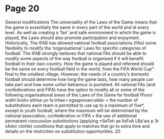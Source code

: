 # Page 20

General modifications
The universality of the Laws of the Game means that the game is essentially
the same in every part of the world and at every level. As well as creating a
‘fair’ and safe environment in which the game is played, the Laws should also
promote participation and enjoyment.
Historically, The IFAB has allowed national football associations (FAs) some
flexibility to modify the ‘organisational’ Laws for specific categories of football.
The IFAB strongly believes that national FAs should be able to modify some
aspects of the way football is organised if it will benefit football in their own
country.
How the game is played and refereed should be the same on every football field
in the world, from the FIFA World Cup™ final to the smallest village. However,
the needs of a country’s domestic football should determine how long the game
lasts, how many people can take part and how some unfair behaviour is
punished.
All national FAs (and confederations and FIFA) have the option to modify all or
some of the following organisational areas of the Laws of the Game for football
fFoorr walhl ilcehv ethlse yo fa trhee r egsapmoen:sible:
• the number of substitutions each team is permitted to use up to a maximum
of five*, except in youth football, where the maximum will be determined by
the national association, confederation or FIFA
• the use of additional permanent concussion substitutions (applying
*SeTeh ae lIsFoA LBa’ws p 3r ofotor ctohle) conditions that apply to matches that go to extra time
and details on the restriction on substitution opportunities.
20
